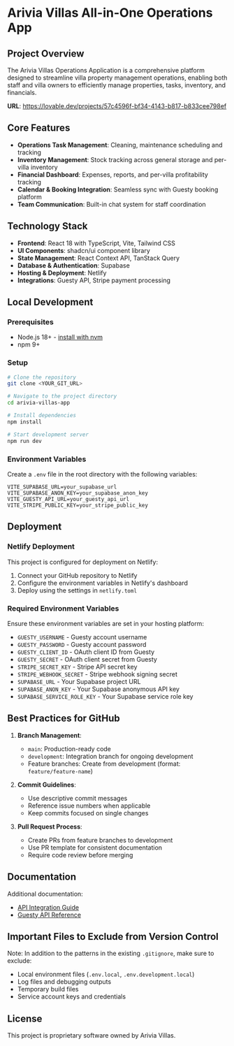 
# Arivia Villas All-in-One Operations App

## Project Overview

The Arivia Villas Operations Application is a comprehensive platform designed to streamline villa property management operations, enabling both staff and villa owners to efficiently manage properties, tasks, inventory, and financials.

**URL**: https://lovable.dev/projects/57c4596f-bf34-4143-b817-b833cee798ef

## Core Features

- **Operations Task Management**: Cleaning, maintenance scheduling and tracking
- **Inventory Management**: Stock tracking across general storage and per-villa inventory
- **Financial Dashboard**: Expenses, reports, and per-villa profitability tracking
- **Calendar & Booking Integration**: Seamless sync with Guesty booking platform
- **Team Communication**: Built-in chat system for staff coordination

## Technology Stack

- **Frontend**: React 18 with TypeScript, Vite, Tailwind CSS
- **UI Components**: shadcn/ui component library
- **State Management**: React Context API, TanStack Query
- **Database & Authentication**: Supabase
- **Hosting & Deployment**: Netlify
- **Integrations**: Guesty API, Stripe payment processing

## Local Development

### Prerequisites

- Node.js 18+ - [install with nvm](https://github.com/nvm-sh/nvm#installing-and-updating)
- npm 9+

### Setup

```sh
# Clone the repository
git clone <YOUR_GIT_URL>

# Navigate to the project directory
cd arivia-villas-app

# Install dependencies
npm install

# Start development server
npm run dev
```

### Environment Variables

Create a `.env` file in the root directory with the following variables:

```
VITE_SUPABASE_URL=your_supabase_url
VITE_SUPABASE_ANON_KEY=your_supabase_anon_key
VITE_GUESTY_API_URL=your_guesty_api_url
VITE_STRIPE_PUBLIC_KEY=your_stripe_public_key
```

## Deployment

### Netlify Deployment

This project is configured for deployment on Netlify:

1. Connect your GitHub repository to Netlify
2. Configure the environment variables in Netlify's dashboard
3. Deploy using the settings in `netlify.toml`

### Required Environment Variables

Ensure these environment variables are set in your hosting platform:

- `GUESTY_USERNAME` - Guesty account username
- `GUESTY_PASSWORD` - Guesty account password
- `GUESTY_CLIENT_ID` - OAuth client ID from Guesty
- `GUESTY_SECRET` - OAuth client secret from Guesty
- `STRIPE_SECRET_KEY` - Stripe API secret key
- `STRIPE_WEBHOOK_SECRET` - Stripe webhook signing secret
- `SUPABASE_URL` - Your Supabase project URL
- `SUPABASE_ANON_KEY` - Your Supabase anonymous API key
- `SUPABASE_SERVICE_ROLE_KEY` - Your Supabase service role key

## Best Practices for GitHub

1. **Branch Management**:
   - `main`: Production-ready code
   - `development`: Integration branch for ongoing development
   - Feature branches: Create from development (format: `feature/feature-name`)

2. **Commit Guidelines**:
   - Use descriptive commit messages
   - Reference issue numbers when applicable
   - Keep commits focused on single changes

3. **Pull Request Process**:
   - Create PRs from feature branches to development
   - Use PR template for consistent documentation
   - Require code review before merging

## Documentation

Additional documentation:

- [API Integration Guide](./src/integrations/guesty/README.md)
- [Guesty API Reference](./src/integrations/guesty/api-reference.md)

## Important Files to Exclude from Version Control

Note: In addition to the patterns in the existing `.gitignore`, make sure to exclude:

- Local environment files (`.env.local`, `.env.development.local`)
- Log files and debugging outputs
- Temporary build files
- Service account keys and credentials

## License

This project is proprietary software owned by Arivia Villas.
